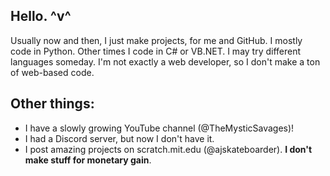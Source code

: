 ## Hello. ^v^
Usually now and then, I just make projects, for me and GitHub. I mostly code in Python. Other times I code in C# or VB.NET. I may try different languages someday. I'm not exactly a web developer, so I don't make a ton of web-based code.

## Other things:
 - I have a slowly growing YouTube channel (@TheMysticSavages)!
 - I had a Discord server, but now I don't have it.
 - I post amazing projects on scratch.mit.edu (@ajskateboarder).
__I don't make stuff for monetary gain__.
